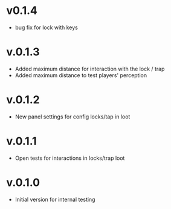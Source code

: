 # v0.1.4
* bug fix for lock with keys

# v.0.1.3
* Added maximum distance for interaction with the lock / trap
* Added maximum distance to test players' perception

# v.0.1.2
* New panel settings for config locks/tap in loot

# v.0.1.1
* Open tests for interactions in locks/trap loot

# v.0.1.0
* Initial version for internal testing
